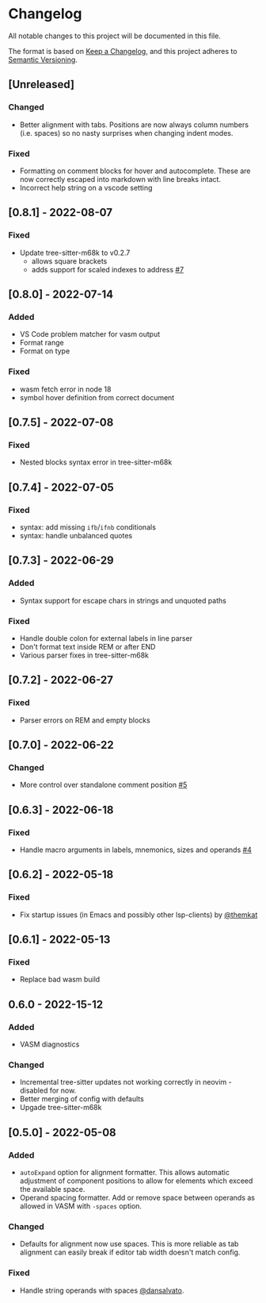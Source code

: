 # Changelog

All notable changes to this project will be documented in this file.

The format is based on [Keep a Changelog](https://keepachangelog.com/en/1.0.0/),
and this project adheres to [Semantic Versioning](https://semver.org/spec/v2.0.0.html).

## [Unreleased]

### Changed

- Better alignment with tabs. Positions are now always column numbers (i.e. spaces) so no nasty surprises when changing
  indent modes.

### Fixed

- Formatting on comment blocks for hover and autocomplete. These are now correctly escaped into markdown with line breaks
  intact.
- Incorrect help string on a vscode setting

## [0.8.1] - 2022-08-07

### Fixed

- Update tree-sitter-m68k to v0.2.7
  - allows square brackets
  - adds support for scaled indexes to address [#7](https://github.com/grahambates/m68k-lsp/issues/7)

## [0.8.0] - 2022-07-14

### Added

- VS Code problem matcher for vasm output
- Format range
- Format on type

### Fixed

- wasm fetch error in node 18
- symbol hover definition from correct document

## [0.7.5] - 2022-07-08

### Fixed

- Nested blocks syntax error in tree-sitter-m68k

## [0.7.4] - 2022-07-05

### Fixed

- syntax: add missing `ifb`/`ifnb` conditionals
- syntax: handle unbalanced quotes

## [0.7.3] - 2022-06-29

### Added

- Syntax support for escape chars in strings and unquoted paths

### Fixed

- Handle double colon for external labels in line parser
- Don't format text inside REM or after END
- Various parser fixes in tree-sitter-m68k

## [0.7.2] - 2022-06-27

### Fixed

- Parser errors on REM and empty blocks

## [0.7.0] - 2022-06-22

### Changed

- More control over standalone comment position [#5](https://github.com/grahambates/m68k-lsp/issues/5)

## [0.6.3] - 2022-06-18

### Fixed

- Handle macro arguments in labels, mnemonics, sizes and operands [#4](https://github.com/grahambates/m68k-lsp/issues/4)

## [0.6.2] - 2022-05-18

### Fixed

- Fix startup issues (in Emacs and possibly other lsp-clients) by [@themkat](https://github.com/themkat)

## [0.6.1] - 2022-05-13

### Fixed

- Replace bad wasm build

## 0.6.0 - 2022-15-12

### Added

- VASM diagnostics

### Changed

- Incremental tree-sitter updates not working correctly in neovim - disabled for now.
- Better merging of config with defaults
- Upgade tree-sitter-m68k

## [0.5.0] - 2022-05-08

### Added

- `autoExpand` option for alignment formatter. This allows automatic adjustment of component positions to allow for
  elements which exceed the available space.
- Operand spacing formatter. Add or remove space between operands as allowed in VASM with `-spaces` option.

### Changed

- Defaults for alignment now use spaces. This is more reliable as tab alignment can easily break if editor tab width
  doesn't match config.

### Fixed

- Handle string operands with spaces [@dansalvato](https://github.com/dansalvato).
